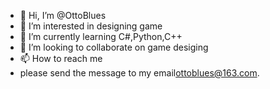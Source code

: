 - 👋 Hi, I’m @OttoBlues
- 👀 I’m interested in designing game
- 🌱 I’m currently learning C#,Python,C++
- 💞️ I’m looking to collaborate on game desiging
- 📫 How to reach me 
- please send the message to my email<ottoblues@163.com>.
<!---
OttoBlues/OttoBlues is a ✨ special ✨ repository because its `README.md` (this file) appears on your GitHub profile.
You can click the Preview link to take a look at your changes.
--->
